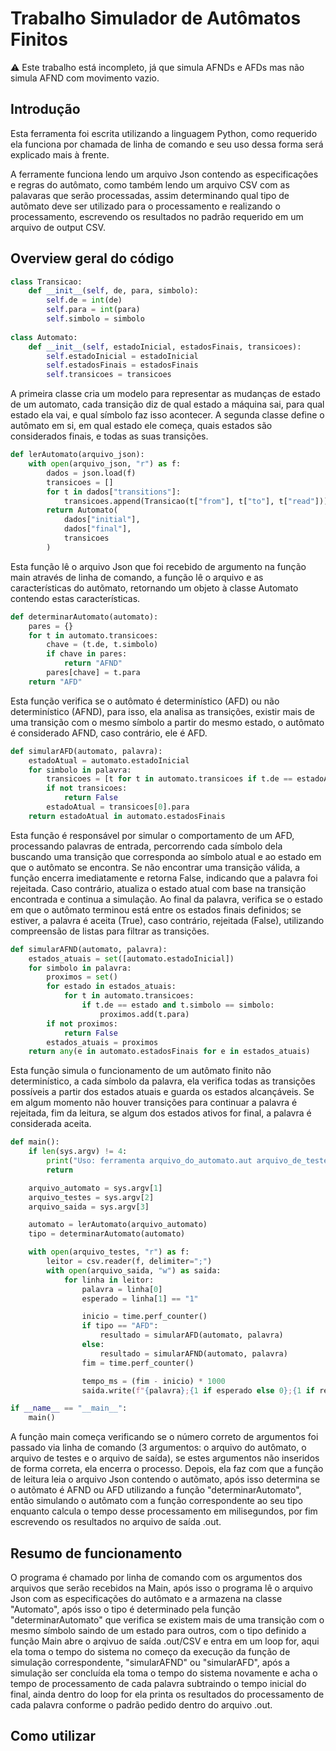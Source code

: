 # Trabalho Simulador de Autômatos Finitos
:warning: Este trabalho está incompleto, já que simula AFNDs e AFDs mas não simula AFND com movimento vazio.

## Introdução
Esta ferramenta foi escrita utilizando a linguagem Python, como requerido ela funciona por chamada de linha de comando e seu uso dessa forma será explicado mais à frente.

A ferramente funciona lendo um arquivo Json contendo as especificações e regras do autômato, como também lendo um arquivo CSV com as palavaras que serão processadas, assim determinando qual tipo de autõmato deve ser utilizado para o processamento e realizando o processamento, escrevendo os resultados no padrão requerido em um arquivo de output CSV.

## Overview geral do código
```python
class Transicao:
    def __init__(self, de, para, simbolo):
        self.de = int(de)
        self.para = int(para)
        self.simbolo = simbolo
        
class Automato:
    def __init__(self, estadoInicial, estadosFinais, transicoes):
        self.estadoInicial = estadoInicial
        self.estadosFinais = estadosFinais
        self.transicoes = transicoes
```
A primeira classe cria um modelo para representar as mudanças de estado de um automato, cada transição diz de qual estado a máquina sai, para qual estado ela vai, e qual símbolo faz isso acontecer.
A segunda classe define o autômato em si, em qual estado ele começa, quais estados são considerados finais, e todas as suas transições.

```python
def lerAutomato(arquivo_json):
    with open(arquivo_json, "r") as f:
        dados = json.load(f)
        transicoes = []
        for t in dados["transitions"]:
            transicoes.append(Transicao(t["from"], t["to"], t["read"]))
        return Automato(
            dados["initial"],
            dados["final"],
            transicoes
        )
```
Esta função lê o arquivo Json que foi recebido de argumento na função main através de linha de comando, a função lê o arquivo e as características do autõmato, retornando um objeto à classe Automato contendo estas características.

```python
def determinarAutomato(automato):
    pares = {}
    for t in automato.transicoes:
        chave = (t.de, t.simbolo)
        if chave in pares:
            return "AFND"
        pares[chave] = t.para
    return "AFD"
```
Esta função verifica se o autômato é determinístico (AFD) ou não determinístico (AFND), para isso, ela analisa as transições, existir mais de uma transição com o mesmo símbolo a partir do mesmo estado, o autômato é considerado AFND, caso contrário, ele é AFD.

```python
def simularAFD(automato, palavra):
    estadoAtual = automato.estadoInicial
    for simbolo in palavra:
        transicoes = [t for t in automato.transicoes if t.de == estadoAtual and t.simbolo == simbolo]
        if not transicoes:
            return False
        estadoAtual = transicoes[0].para
    return estadoAtual in automato.estadosFinais
```
Esta função é responsável por simular o comportamento de um AFD, processando palavras de entrada, percorrendo cada símbolo dela buscando uma transição que corresponda ao símbolo atual e ao estado em que o autômato se encontra. Se não encontrar uma transição válida, a função encerra imediatamente e retorna False, indicando que a palavra foi rejeitada. Caso contrário, atualiza o estado atual com base na transição encontrada e continua a simulação. Ao final da palavra, verifica se o estado em que o autômato terminou está entre os estados finais definidos; se estiver, a palavra é aceita (True), caso contrário, rejeitada (False), utilizando compreensão de listas para filtrar as transições.

```python
def simularAFND(automato, palavra):
    estados_atuais = set([automato.estadoInicial])
    for simbolo in palavra:
        proximos = set()
        for estado in estados_atuais:
            for t in automato.transicoes:
                if t.de == estado and t.simbolo == simbolo:
                    proximos.add(t.para)
        if not proximos:
            return False
        estados_atuais = proximos
    return any(e in automato.estadosFinais for e in estados_atuais)
```
Esta função simula o funcionamento de um autômato finito não determinístico, a cada símbolo da palavra, ela verifica todas as transições possíveis a partir dos estados atuais e guarda os estados alcançáveis. Se em algum momento não houver transições para continuar a palavra é rejeitada, fim da leitura, se algum dos estados ativos for final, a palavra é considerada aceita.

```python
def main():
    if len(sys.argv) != 4:
        print("Uso: ferramenta arquivo_do_automato.aut arquivo_de_testes.in arquivo_de_saida.out")
        return

    arquivo_automato = sys.argv[1]
    arquivo_testes = sys.argv[2]
    arquivo_saida = sys.argv[3]

    automato = lerAutomato(arquivo_automato)
    tipo = determinarAutomato(automato)

    with open(arquivo_testes, "r") as f:
        leitor = csv.reader(f, delimiter=";")
        with open(arquivo_saida, "w") as saida:
            for linha in leitor:
                palavra = linha[0]
                esperado = linha[1] == "1"

                inicio = time.perf_counter()
                if tipo == "AFD":
                    resultado = simularAFD(automato, palavra)
                else:
                    resultado = simularAFND(automato, palavra)
                fim = time.perf_counter()

                tempo_ms = (fim - inicio) * 1000
                saida.write(f"{palavra};{1 if esperado else 0};{1 if resultado else 0};{tempo_ms:.3f}\n")

if __name__ == "__main__":
    main()
```
A função main começa verificando se o número correto de argumentos foi passado via linha de comando (3 argumentos: o arquivo do autômato, o arquivo de testes e o arquivo de saída), se estes argumentos não inseridos de forma correta, ela encerra o processo. Depois, ela faz com que a função de leitura leia o arquivo Json contendo o autõmato, após isso determina se o autõmato é AFND ou AFD utilizando a função "determinarAutomato", então simulando o autômato com a função correspondente ao seu tipo enquanto calcula o tempo desse processamento em milisegundos, por fim escrevendo os resultados no arquivo de saída .out.

## Resumo de funcionamento
O programa é chamado por linha de comando com os argumentos dos arquivos que serão recebidos na Main, após isso o programa lê o arquivo Json com as especificações do autômato e a armazena na classe "Automato", após isso o tipo é determinado pela função "determinarAutomato" que verifica se existem mais de uma transição com o mesmo símbolo saindo de um estado para outros, com o tipo definido a função Main abre o arqivuo de saída .out/CSV e entra em um loop for, aqui ela toma o tempo do sistema no começo da execução da função de simulação correspondente, "simularAFND" ou "simularAFD", após a simulação ser concluída ela toma o tempo do sistema novamente e acha o tempo de processamento de cada palavra subtraindo o tempo inicial do final, ainda dentro do loop for ela printa os resultados do processamento de cada palavra conforme o padrão pedido dentro do arquivo .out.

## Como utilizar



